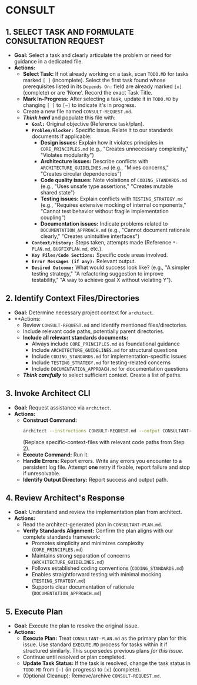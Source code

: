 # CONSULT
## 1. SELECT TASK AND FORMULATE CONSULTATION REQUEST
- **Goal:** Select a task and clearly articulate the problem or need for guidance in a dedicated file.
- **Actions:**
    - **Select Task:** If not already working on a task, scan `TODO.MD` for tasks marked `[ ]` (incomplete). Select the first task found whose prerequisites listed in its `Depends On:` field are already marked `[x]` (complete) or are 'None'. Record the exact Task Title.
    - **Mark In-Progress:** After selecting a task, update it in `TODO.MD` by changing `[ ]` to `[~]` to indicate it's in progress.
    - Create a new file named `CONSULT-REQUEST.md`.
    - ***Think hard*** and populate this file with:
        - **`Goal:`** Original objective (Reference task/plan).
        - **`Problem/Blocker:`** Specific issue. Relate it to our standards documents if applicable:
          - **Design issues:** Explain how it violates principles in `CORE_PRINCIPLES.md` (e.g., "Creates unnecessary complexity," "Violates modularity")
          - **Architecture issues:** Describe conflicts with `ARCHITECTURE_GUIDELINES.md` (e.g., "Mixes concerns," "Creates circular dependencies")
          - **Code quality issues:** Note violations of `CODING_STANDARDS.md` (e.g., "Uses unsafe type assertions," "Creates mutable shared state")
          - **Testing issues:** Explain conflicts with `TESTING_STRATEGY.md` (e.g., "Requires extensive mocking of internal components," "Cannot test behavior without fragile implementation coupling") 
          - **Documentation issues:** Indicate problems related to `DOCUMENTATION_APPROACH.md` (e.g., "Cannot document rationale clearly," "Creates unintuitive interfaces")
        - **`Context/History:`** Steps taken, attempts made (Reference `*-PLAN.md`, `BUGFIXPLAN.md`, etc.).
        - **`Key Files/Code Sections:`** Specific code areas involved.
        - **`Error Messages (if any):`** Relevant output.
        - **`Desired Outcome:`** What would success look like? (e.g., "A simpler testing strategy," "A refactoring suggestion to improve testability," "A way to achieve goal X without violating Y").

## 2. Identify Context Files/Directories
- **Goal:** Determine necessary project context for `architect`.
- **Actions:
    - Review `CONSULT-REQUEST.md` and identify mentioned files/directories.
    - Include relevant code paths, potentially parent directories.
    - **Include all relevant standards documents:**
      - Always include `CORE_PRINCIPLES.md` as foundational guidance
      - Include `ARCHITECTURE_GUIDELINES.md` for structural questions
      - Include `CODING_STANDARDS.md` for implementation-specific issues
      - Include `TESTING_STRATEGY.md` for testing-related concerns
      - Include `DOCUMENTATION_APPROACH.md` for documentation questions
    - ***Think carefully*** to select sufficient context. Create a list of paths.

## 3. Invoke Architect CLI
- **Goal:** Request assistance via `architect`.
- **Actions:**
    - **Construct Command:**
        ```bash
        architect --instructions CONSULT-REQUEST.md --output CONSULTANT-PLAN.md docs/philosophy/ <specific-context-files>
        ```
        (Replace specific-context-files with relevant code paths from Step 2).
    - **Execute Command:** Run it.
    - **Handle Errors:** Report errors. Write any errors you encounter to a persistent log file. Attempt **one** retry if fixable, report failure and stop if unresolvable.
    - **Identify Output Directory:** Report success and output path.

## 4. Review Architect's Response
- **Goal:** Understand and review the implementation plan from architect.
- **Actions:**
    - Read the architect-generated plan in `CONSULTANT-PLAN.md`.
    - **Verify Standards Alignment:** Confirm the plan aligns with our complete standards framework:
      - Promotes simplicity and minimizes complexity (`CORE_PRINCIPLES.md`)
      - Maintains strong separation of concerns (`ARCHITECTURE_GUIDELINES.md`)
      - Follows established coding conventions (`CODING_STANDARDS.md`)
      - Enables straightforward testing with minimal mocking (`TESTING_STRATEGY.md`)
      - Supports clear documentation of rationale (`DOCUMENTATION_APPROACH.md`)

## 5. Execute Plan
- **Goal:** Execute the plan to resolve the original issue.
- **Actions:**
    - **Execute Plan:** Treat `CONSULTANT-PLAN.md` as the primary plan for this issue. Use standard `EXECUTE.MD` process for tasks within it if structured similarly. This supersedes previous plans *for this issue*.
    - Continue until resolved or plan completed.
    - **Update Task Status:** If the task is resolved, change the task status in `TODO.MD` from `[~]` (in progress) to `[x]` (complete).
    - (Optional Cleanup): Remove/archive `CONSULT-REQUEST.md`.
